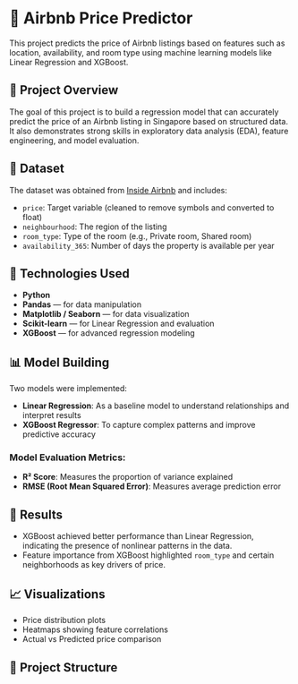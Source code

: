 # 🏡 Airbnb Price Predictor

This project predicts the price of Airbnb listings based on features such as location, availability, and room type using machine learning models like Linear Regression and XGBoost.

## 📌 Project Overview

The goal of this project is to build a regression model that can accurately predict the price of an Airbnb listing in Singapore based on structured data. It also demonstrates strong skills in exploratory data analysis (EDA), feature engineering, and model evaluation.

## 📂 Dataset

The dataset was obtained from [Inside Airbnb](http://insideairbnb.com/) and includes:
- `price`: Target variable (cleaned to remove symbols and converted to float)
- `neighbourhood`: The region of the listing
- `room_type`: Type of the room (e.g., Private room, Shared room)
- `availability_365`: Number of days the property is available per year

## 🔧 Technologies Used

- **Python**
- **Pandas** — for data manipulation
- **Matplotlib / Seaborn** — for data visualization
- **Scikit-learn** — for Linear Regression and evaluation
- **XGBoost** — for advanced regression modeling

## 📊 Model Building

Two models were implemented:
- **Linear Regression**: As a baseline model to understand relationships and interpret results
- **XGBoost Regressor**: To capture complex patterns and improve predictive accuracy

### Model Evaluation Metrics:
- **R² Score**: Measures the proportion of variance explained
- **RMSE (Root Mean Squared Error)**: Measures average prediction error

## 🚀 Results

- XGBoost achieved better performance than Linear Regression, indicating the presence of nonlinear patterns in the data.
- Feature importance from XGBoost highlighted `room_type` and certain neighborhoods as key drivers of price.

## 📈 Visualizations

- Price distribution plots
- Heatmaps showing feature correlations
- Actual vs Predicted price comparison

## 📁 Project Structure

